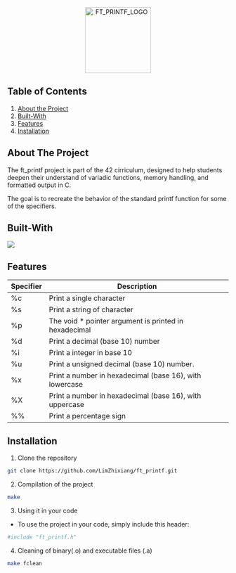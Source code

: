 <div align="center">
	<img src="https://drive.google.com/uc?id=1iV9VEnXtBzfersmoFqvyXjs_U_RsDn9E" alt="FT_PRINTF_LOGO" width="150px">
</div>

## Table of Contents

1. [About the Project](#about-the-project)
2. [Built-With](#built-with)
3. [Features](#features)
4. [Installation](#installation)

## About The Project
The ft_printf project is part of the 42 cirriculum, designed to help students deepen their understand of variadic functions, memory handling, and formatted output in C.

The goal is to recreate the behavior of the standard printf function for some of the specifiers.

## Built-With
<img src="https://skillicons.dev/icons?i=c">

## Features

<table>
	<thead>
		<tr>
			<th>Specifier</th>
			<th>Description</th>
		</tr>
	</thead>
	<tbody>
		<tr>
			<td>%c</td>
			<td>Print a single character</td>
		</tr>
		<tr>
			<td>%s</td>
			<td>Print a string of character</td>
		</tr>
		<tr>
			<td>%p</td>
			<td>The void * pointer argument is printed in hexadecimal</td>
		</tr>
		<tr>
			<td>%d</td>
			<td>Print a decimal (base 10) number</td>
		</tr>
		<tr>
			<td>%i</td>
			<td>Print a integer in base 10</td>
		</tr>
		<tr>
			<td>%u</td>
			<td>Print a unsigned decimal (base 10) number.</td>
		</tr>
		<tr>
			<td>%x</td>
			<td>Print a number in hexadecimal (base 16), with lowercase</td>
		</tr>
		<tr>
			<td>%X</td>
			<td>Print a number in hexadecimal (base 16), with uppercase</td>
		</tr>
		<tr>
			<td>%%</td>
			<td>Print a percentage sign</td>
		</tr>
	</tbody>
</table>

## Installation

1. Clone the repository
````bash
git clone https://github.com/LimZhixiang/ft_printf.git
````
2. Compilation of the project
````bash
make
````
3. Using it in your code
- To use the project in your code, simply include this header:
````bash
#include "ft_printf.h"
````
4. Cleaning of binary(.o) and executable files (.a)
````bash
make fclean
````